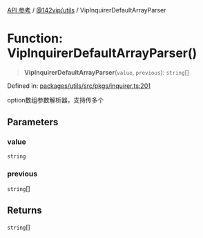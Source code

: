 [API 参考](../wiki/Home) / [@142vip/utils](../wiki/@142vip.utils) / VipInquirerDefaultArrayParser

# Function: VipInquirerDefaultArrayParser()

> **VipInquirerDefaultArrayParser**(`value`, `previous`): `string`\[]

Defined in: [packages/utils/src/pkgs/inquirer.ts:201](https://github.com/142vip/core-x/blob/15d5bc9ef4bece78c0e60bdf074a2d245f625100/packages/utils/src/pkgs/inquirer.ts#L201)

option数组参数解析器，支持传多个

## Parameters

### value

`string`

### previous

`string`\[]

## Returns

`string`\[]
